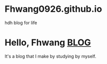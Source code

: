 # Fhwang0926.github.io

hdh blog for life


# Hello, Fhwang [BLOG](https://fhwang0926.github.io/blog/)

It's a blog that I make by studying by myself.
